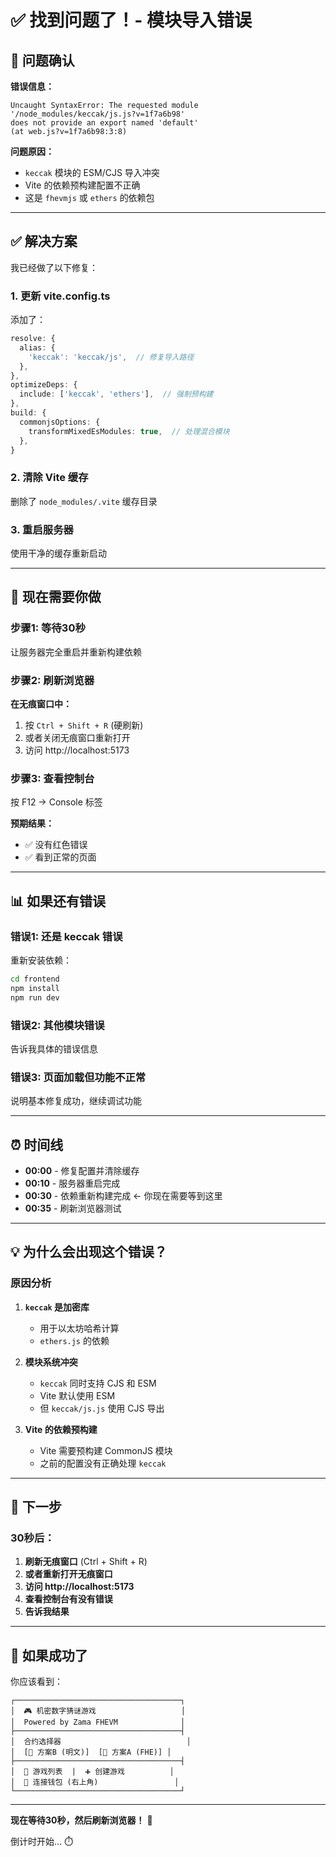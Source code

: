 # ✅ 找到问题了！- 模块导入错误

## 🎯 问题确认

**错误信息：**
```
Uncaught SyntaxError: The requested module 
'/node_modules/keccak/js.js?v=1f7a6b98' 
does not provide an export named 'default' 
(at web.js?v=1f7a6b98:3:8)
```

**问题原因：**
- `keccak` 模块的 ESM/CJS 导入冲突
- Vite 的依赖预构建配置不正确
- 这是 `fhevmjs` 或 `ethers` 的依赖包

---

## ✅ 解决方案

我已经做了以下修复：

### 1. 更新 vite.config.ts

添加了：
```typescript
resolve: {
  alias: {
    'keccak': 'keccak/js',  // 修复导入路径
  },
},
optimizeDeps: {
  include: ['keccak', 'ethers'],  // 强制预构建
},
build: {
  commonjsOptions: {
    transformMixedEsModules: true,  // 处理混合模块
  },
}
```

### 2. 清除 Vite 缓存

删除了 `node_modules/.vite` 缓存目录

### 3. 重启服务器

使用干净的缓存重新启动

---

## 🚀 现在需要你做

### 步骤1: 等待30秒

让服务器完全重启并重新构建依赖

### 步骤2: 刷新浏览器

**在无痕窗口中：**
1. 按 `Ctrl + Shift + R` (硬刷新)
2. 或者关闭无痕窗口重新打开
3. 访问 http://localhost:5173

### 步骤3: 查看控制台

按 F12 → Console 标签

**预期结果：**
- ✅ 没有红色错误
- ✅ 看到正常的页面

---

## 📊 如果还有错误

### 错误1: 还是 keccak 错误
重新安装依赖：
```cmd
cd frontend
npm install
npm run dev
```

### 错误2: 其他模块错误
告诉我具体的错误信息

### 错误3: 页面加载但功能不正常
说明基本修复成功，继续调试功能

---

## ⏰ 时间线

- **00:00** - 修复配置并清除缓存
- **00:10** - 服务器重启完成
- **00:30** - 依赖重新构建完成 ← 你现在需要等到这里
- **00:35** - 刷新浏览器测试

---

## 💡 为什么会出现这个错误？

### 原因分析

1. **`keccak` 是加密库**
   - 用于以太坊哈希计算
   - `ethers.js` 的依赖

2. **模块系统冲突**
   - `keccak` 同时支持 CJS 和 ESM
   - Vite 默认使用 ESM
   - 但 `keccak/js.js` 使用 CJS 导出

3. **Vite 的依赖预构建**
   - Vite 需要预构建 CommonJS 模块
   - 之前的配置没有正确处理 `keccak`

---

## 🎯 下一步

### 30秒后：

1. **刷新无痕窗口** (Ctrl + Shift + R)
2. **或者重新打开无痕窗口**
3. **访问 http://localhost:5173**
4. **查看控制台有没有错误**
5. **告诉我结果**

---

## 🎊 如果成功了

你应该看到：

```
┌─────────────────────────────────────┐
│  🎮 机密数字猜谜游戏                   │
│  Powered by Zama FHEVM              │
├─────────────────────────────────────┤
│  合约选择器                            │
│  [📝 方案B (明文)]  [🔐 方案A (FHE)] │
├─────────────────────────────────────┤
│  🎲 游戏列表  |  ➕ 创建游戏          │
│  🔗 连接钱包 (右上角)                 │
└─────────────────────────────────────┘
```

---

**现在等待30秒，然后刷新浏览器！** 🚀

倒计时开始... ⏱️

